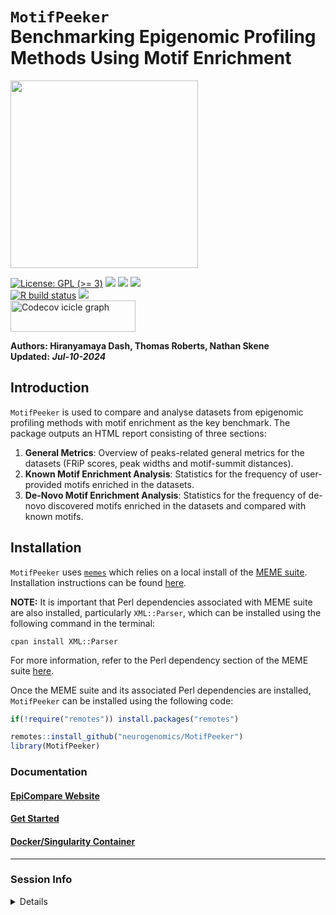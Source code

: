 
# <code>MotifPeeker</code><br>Benchmarking Epigenomic Profiling Methods Using Motif Enrichment

<img
src="https://github.com/neurogenomics/MotifPeeker/raw/master/inst/hex/hex.png"
style="height: 300px !important;" />

[![License: GPL (\>=
3)](https://img.shields.io/badge/license-GPL%20(%3E=%203)-blue.svg)](https://cran.r-project.org/web/licenses/GPL%20(%3E=%203))
[![](https://img.shields.io/badge/devel%20version-0.99.0-black.svg)](https://github.com/neurogenomics/MotifPeeker)
[![](https://img.shields.io/github/languages/code-size/neurogenomics/MotifPeeker.svg)](https://github.com/neurogenomics/MotifPeeker)
[![](https://img.shields.io/github/last-commit/neurogenomics/MotifPeeker.svg)](https://github.com/neurogenomics/MotifPeeker/commits/master)
<br> [![R build
status](https://github.com/neurogenomics/MotifPeeker/workflows/rworkflows/badge.svg)](https://github.com/neurogenomics/MotifPeeker/actions)
[![](https://codecov.io/gh/neurogenomics/MotifPeeker/branch/master/graph/badge.svg)](https://app.codecov.io/gh/neurogenomics/MotifPeeker)
<br>
<a href='https://app.codecov.io/gh/neurogenomics/MotifPeeker/tree/master' target='_blank'><img src='https://codecov.io/gh/neurogenomics/MotifPeeker/branch/master/graphs/icicle.svg' title='Codecov icicle graph' width='200' height='50' style='vertical-align: top;'></a>

**Authors: Hiranyamaya Dash, Thomas Roberts, Nathan Skene**  
**Updated:** ***Jul-10-2024***

## Introduction

`MotifPeeker` is used to compare and analyse datasets from epigenomic
profiling methods with motif enrichment as the key benchmark. The
package outputs an HTML report consisting of three sections:

1.  **General Metrics**: Overview of peaks-related general metrics for
    the datasets (FRiP scores, peak widths and motif-summit distances).
2.  **Known Motif Enrichment Analysis**: Statistics for the frequency of
    user-provided motifs enriched in the datasets.
3.  **De-Novo Motif Enrichment Analysis**: Statistics for the frequency
    of de-novo discovered motifs enriched in the datasets and compared
    with known motifs.

<!-- If you use `MotifPeeker`, please cite:  -->
<!-- >  -->

## Installation

`MotifPeeker` uses
[`memes`](https://www.bioconductor.org/packages/release/bioc/html/memes.html)
which relies on a local install of the [MEME
suite](https://meme-suite.org/meme/). Installation instructions can be
found
[here](https://www.bioconductor.org/packages/release/bioc/vignettes/%20memes/inst/doc/install_guide.html).

**NOTE:** It is important that Perl dependencies associated with MEME
suite are also installed, particularly `XML::Parser`, which can be
installed using the following command in the terminal:

    cpan install XML::Parser

For more information, refer to the Perl dependency section of the MEME
suite [here](https://meme-suite.org/meme/doc/install.html#prereq_perl).

Once the MEME suite and its associated Perl dependencies are installed,
`MotifPeeker` can be installed using the following code:

``` r
if(!require("remotes")) install.packages("remotes")

remotes::install_github("neurogenomics/MotifPeeker")
library(MotifPeeker)
```

### Documentation

#### [EpiCompare Website](https://neurogenomics.github.io/MotifPeeker)

#### [Get Started](https://neurogenomics.github.io/MotifPeeker/articles/MotifPeeker-doc.html)

#### [Docker/Singularity Container](https://neurogenomics.github.io/MotifPeeker/articles/docker.html)

<hr>

### Session Info

<details>

``` r
utils::sessionInfo()
```

    ## R version 4.4.1 (2024-06-14)
    ## Platform: aarch64-apple-darwin20
    ## Running under: macOS Sonoma 14.5
    ## 
    ## Matrix products: default
    ## BLAS:   /Library/Frameworks/R.framework/Versions/4.4-arm64/Resources/lib/libRblas.0.dylib 
    ## LAPACK: /Library/Frameworks/R.framework/Versions/4.4-arm64/Resources/lib/libRlapack.dylib;  LAPACK version 3.12.0
    ## 
    ## locale:
    ## [1] en_US.UTF-8/en_US.UTF-8/en_US.UTF-8/C/en_US.UTF-8/en_US.UTF-8
    ## 
    ## time zone: Europe/London
    ## tzcode source: internal
    ## 
    ## attached base packages:
    ## [1] stats     graphics  grDevices utils     datasets  methods   base     
    ## 
    ## loaded via a namespace (and not attached):
    ##  [1] gtable_0.3.5        jsonlite_1.8.8      renv_1.0.7         
    ##  [4] dplyr_1.1.4         compiler_4.4.1      BiocManager_1.30.23
    ##  [7] tidyselect_1.2.1    rvcheck_0.2.1       scales_1.3.0       
    ## [10] yaml_2.3.8          fastmap_1.2.0       here_1.0.1         
    ## [13] ggplot2_3.5.1       R6_2.5.1            generics_0.1.3     
    ## [16] knitr_1.47          yulab.utils_0.1.4   tibble_3.2.1       
    ## [19] desc_1.4.3          dlstats_0.1.7       rprojroot_2.0.4    
    ## [22] munsell_0.5.1       pillar_1.9.0        RColorBrewer_1.1-3 
    ## [25] rlang_1.1.4         utf8_1.2.4          cachem_1.1.0       
    ## [28] badger_0.2.4        xfun_0.45           fs_1.6.4           
    ## [31] memoise_2.0.1       cli_3.6.3           magrittr_2.0.3     
    ## [34] rworkflows_1.0.1    digest_0.6.36       grid_4.4.1         
    ## [37] rstudioapi_0.16.0   lifecycle_1.0.4     vctrs_0.6.5        
    ## [40] data.table_1.15.4   evaluate_0.24.0     glue_1.7.0         
    ## [43] fansi_1.0.6         colorspace_2.1-0    rmarkdown_2.27     
    ## [46] tools_4.4.1         pkgconfig_2.0.3     htmltools_0.5.8.1

</details>

